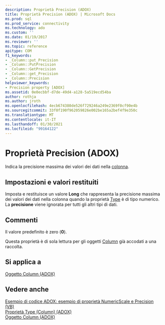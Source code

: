 ```yaml
---
description: Proprietà Precision (ADOX)
title: Proprietà Precision (ADOX) | Microsoft Docs
ms.prod: sql
ms.prod_service: connectivity
ms.technology: ado
ms.custom: ''
ms.date: 01/19/2017
ms.reviewer: ''
ms.topic: reference
apitype: COM
f1_keywords:
- _Column::put_Precision
- _Column::PutPrecision
- _Column::GetPrecision
- _Column::get_Precision
- _Column::Precision
helpviewer_keywords:
- Precision property [ADOX]
ms.assetid: 0e0ecbbf-d7de-49d4-a128-5a519ecd54ba
author: rothja
ms.author: jroth
ms.openlocfilehash: 4ecb674380de526f729246a249e2369f0cf90e4b
ms.sourcegitcommit: 33f0f190f962059826e002be165a2bef4f9e350c
ms.translationtype: MT
ms.contentlocale: it-IT
ms.lasthandoff: 01/30/2021
ms.locfileid: "99164122"
---
```

# <a name="precision-property-adox"></a>Proprietà Precision (ADOX)
Indica la precisione massima dei valori dei dati nella [colonna](./column-object-adox.md).  
  
## <a name="settings-and-return-values"></a>Impostazioni e valori restituiti  
 Imposta e restituisce un valore **Long** che rappresenta la precisione massima dei valori dei dati nella colonna quando la proprietà [Type](./type-property-column-adox.md) è di tipo numerico. La **precisione** viene ignorata per tutti gli altri tipi di dati.  
  
## <a name="remarks"></a>Commenti  
 Il valore predefinito è zero (**0**).  
  
 Questa proprietà è di sola lettura per gli oggetti [Column](./column-object-adox.md) già accodati a una raccolta.  
  
## <a name="applies-to"></a>Si applica a  
 [Oggetto Column (ADOX)](./column-object-adox.md)  
  
## <a name="see-also"></a>Vedere anche  
 [Esempio di codice ADOX: esempio di proprietà NumericScale e Precision (VB)](./adox-code-example-numericscale-and-precision-properties-example-vb.md)   
 [Proprietà Type (Column) (ADOX)](./type-property-column-adox.md)   
 [Oggetto Column (ADOX)](./column-object-adox.md)